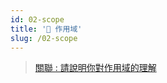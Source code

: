 ```yaml
---
id: 02-scope
title: '📜 作用域'
slug: /02-scope
---
```


> [關聯 : 請說明你對作用域的理解](../../Interview/Jobs/00-tiktok.md/#vanilla-js)

##
